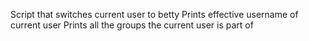 Script that switches current user to betty
Prints effective username of current user
Prints all the groups the current user is part of
